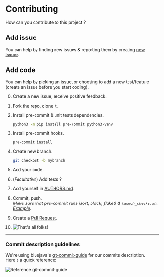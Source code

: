 # Contributing

How can you contribute to this project ?

## Add issue

You can help by finding new issues & reporting them by creating [new issues](https://github.com/kapt-labs/django-check-seo/issues).

## Add code

You can help by picking an issue, or choosing to add a new test/feature (create an issue before you start coding).

0. Create a new issue, receive positive feedback.

1. Fork the repo, clone it.

2. Install pre-commit & unit tests dependencies.
    ```bash
    python3 -m pip install pre-commit python3-venv
    ```

3. Install pre-commit hooks.
    ```bash
    pre-commit install
    ```

4. Create new branch.
    ```bash
    git checkout -b mybranch
    ```

5. Add your code.

6. (*Facultative*) Add tests ?

7. Add yourself in [AUTHORS.md](AUTHORS.md).

8. Commit, push.  
    *Make sure that pre-commit runs isort, black, flake8 & `launch_checks.sh`. [Example](https://github.com/kapt-labs/django-check-seo/commit/da1d0be5d3ebe6734585cd5dd7027186d432ccd0#commitcomment-38147459).*

9. Create a [Pull Request](https://help.github.com/en/github/collaborating-with-issues-and-pull-requests/creating-a-pull-request).

10. ![That's all folks!](https://i.imgur.com/o2Tcd2E.png)

----

### Commit description guidelines

We're using bluejava's [git-commit-guide](https://github.com/bluejava/git-commit-guide) for our commits description. Here's a quick reference:

![Reference git-commit-guide](https://raw.githubusercontent.com/bluejava/git-commit-guide/master/gitCommitMsgGuideQuickReference.png)
